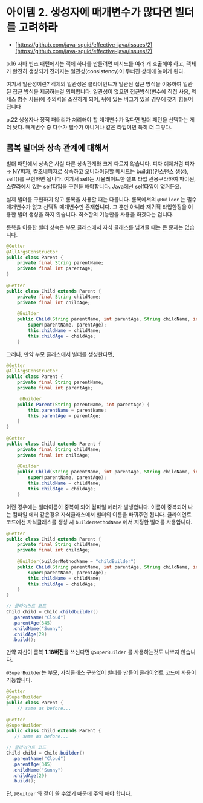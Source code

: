 # 아이템 2. 생성자에 매개변수가 많다면 빌더를 고려하라

- [https://github.com/java-squid/effective-java/issues/2](https://github.com/java-squid/effective-java/issues/2)

p.16 자바 빈즈 패턴에서는 객체 하나를 만들려면 메서드를 여러 개 호출해야 하고, 객체가 완전히 생성되기 전까지는 일관성(consistency)이 무너진 상태에 놓이게 된다. 

여기서 일관성이란? 객체의 일관성은 클라이언트가 일관된 접근 방식을 이용하여 일관된 접근 방식을 제공하는걸 의미합니다. 일관성이 없으면 접근방식(변수에 직접 사용, 엑세스 함수 사용)에 주의력을 소진하게 되어, 뒤에 있는 버그가 있을 경우에 찾기 힘들어집니다

p.22 생성자나 정적 패터리가 처리해야 할 매개변수가 많다면 빌더 패턴을 선택하는 게 더 낫다. 매개변수 중 다수가 필수가 아니거나 같은 타입이면 특히 더 그렇다.

## 롬복 빌더와 상속 관계에 대해서

 빌더 패턴에서 상속은 사실 다른 상속관계와 크게 다르지 않습니다. 피자 예제처럼 피자 → NY피자, 칼초네피자로 상속하고 오버라이딩할 메서드는 build()(인스턴스 생성), self()를 구현하면 됩니다. 여기서 self는 시뮬레이트한 셀프 타입 관용구라하여 파이썬, 스칼라에서 있는 self타입을 구현을 해야합니다. Java에선 self타입이 없거든요.
 
 실제 빌더를 구현하지 않고 롬복을 사용할 때는 다릅니다. 롬복에서의 `@Builder` 는 필수매개변수가 없고 선택적 매개변수만 존재합니다. 그 뿐만 아니라 재귀적 타입한정을 이용한 빌더 생성을 하지 않습니다. 최소한의 기능만을 사용을 하겠다는 겁니다. 
 
 롬복을 이용한 빌더 상속은 부모 클래스에서 자식 클래스를 넘겨줄 때는 큰 문제는 없습니다.
 
 ```java
 @Getter
 @AllArgsConstructor
 public class Parent {
     private final String parentName;
     private final int parentAge;
 }
  
 @Getter
 public class Child extends Parent {
     private final String childName;
     private final int childAge;
  
     @Builder
     public Child(String parentName, int parentAge, String childName, int childAge) {
         super(parentName, parentAge);
         this.childName = childName;
         this.childAge = childAge;
     }
 ```
 
 그러나, 만약 부모 클래스에서 빌더를 생성한다면,
 
 ```java
 @Getter
 @AllArgsConstructor
 public class Parent {
     private final String parentName;
     private final int parentAge;
 
 	  @Builder
     public Parent(String parentName, int parentAge) {
         this.parentName = parentName;
         this.parentAge = parentAge;
     }
 }
  
 @Getter
 public class Child extends Parent {
     private final String childName;
     private final int childAge;
  
     @Builder
     public Child(String parentName, int parentAge, String childName, int childAge) {
         super(parentName, parentAge);
         this.childName = childName;
         this.childAge = childAge;
     }
 ```
 
 이런 경우에는 빌더이름이 중복이 되어 컴파일 에러가 발생합니다. 이름이 중복되어 나는 컴파일 에러 같은경우
 자식클래스에서 빌더의 이름을 바꿔주면 됩니다. 클라이언트 코드에선 자식클래스를 생성 시 `builderMethodName` 에서 지정한 빌더를 사용합니다.
 
 ```java
 @Getter
 public class Child extends Parent {
     private final String childName;
     private final int childAge;
     
     @Builder(builderMethodName = "childBuilder")
     public Child(String parentName, int parentAge, String childName, int childAge) {
         super(parentName, parentAge);
         this.childName = childName;
         this.childAge = childAge;
     }
 }
 
 // 클라이언트 코드
 Child child = Child.childbuilder()
   .parentName("Cloud")
   .parentAge(345)
   .childName("Sunny")
   .childAge(29)
   .build();
 ```
 
 만약 자신이 롬복 **1.18버전**을 쓰신다면 `@SuperBuilder` 를 사용하는것도 나쁘지 않습니다. 
 
 `@SuperBuilder`는 부모, 자식클래스 구분없이 빌더를 만들어 클라이언트 코드에 사용이 가능합니다.
 
 ```java
 @Getter
 @SuperBuilder
 public class Parent {
     // same as before...
  
 @Getter
 @SuperBuilder
 public class Child extends Parent {
    // same as before...
 
 // 클라이언트 코드
 Child child = Child.builder()
   .parentName("Cloud")
   .parentAge(345)
   .childName("Sunny")
   .childAge(29)
   .build(); 
 ```
 
 단, `@Builder` 와 같이 쓸 수없기 때문에 주의 해야 합니다.